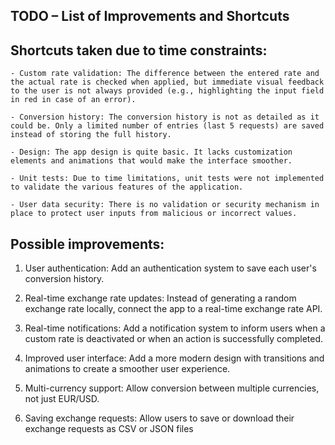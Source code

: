 ## TODO – List of Improvements and Shortcuts

## Shortcuts taken due to time constraints:

    - Custom rate validation: The difference between the entered rate and the actual rate is checked when applied, but immediate visual feedback to the user is not always provided (e.g., highlighting the input field in red in case of an error).

    - Conversion history: The conversion history is not as detailed as it could be. Only a limited number of entries (last 5 requests) are saved instead of storing the full history.

    - Design: The app design is quite basic. It lacks customization elements and animations that would make the interface smoother.

    - Unit tests: Due to time limitations, unit tests were not implemented to validate the various features of the application.

    - User data security: There is no validation or security mechanism in place to protect user inputs from malicious or incorrect values.

## Possible improvements:

1. User authentication: Add an authentication system to save each user's conversion history.

2. Real-time exchange rate updates: Instead of generating a random exchange rate locally, connect the app to a real-time exchange rate API.

3. Real-time notifications: Add a notification system to inform users when a custom rate is deactivated or when an action is successfully completed.

4. Improved user interface: Add a more modern design with transitions and animations to create a smoother user experience.

5. Multi-currency support: Allow conversion between multiple currencies, not just EUR/USD.

6. Saving exchange requests: Allow users to save or download their exchange requests as CSV or JSON files
